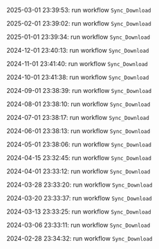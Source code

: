 2025-03-01 23:39:53: run workflow `Sync_Download` 

2025-02-01 23:39:02: run workflow `Sync_Download` 

2025-01-01 23:39:34: run workflow `Sync_Download` 

2024-12-01 23:40:13: run workflow `Sync_Download` 

2024-11-01 23:41:40: run workflow `Sync_Download` 

2024-10-01 23:41:38: run workflow `Sync_Download` 

2024-09-01 23:38:39: run workflow `Sync_Download` 

2024-08-01 23:38:10: run workflow `Sync_Download` 

2024-07-01 23:38:17: run workflow `Sync_Download` 

2024-06-01 23:38:13: run workflow `Sync_Download` 

2024-05-01 23:38:06: run workflow `Sync_Download` 

2024-04-15 23:32:45: run workflow `Sync_Download` 

2024-04-01 23:33:12: run workflow `Sync_Download` 

2024-03-28 23:33:20: run workflow `Sync_Download` 

2024-03-20 23:33:37: run workflow `Sync_Download` 

2024-03-13 23:33:25: run workflow `Sync_Download` 

2024-03-06 23:33:11: run workflow `Sync_Download` 

2024-02-28 23:34:32: run workflow `Sync_Download` 


